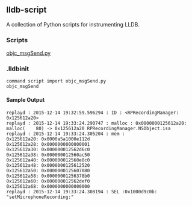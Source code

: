 ## lldb-script

A collection of Python scripts for instrumenting LLDB.

### Scripts

[objc_msgSend.py](https://github.com/rotlogix/lldb-scripts/blob/master/objc_msgSend.py)

### .lldbinit
```
command script import objc_msgSend.py
objc_msgSend
```

#### Sample Output
```
replayd : 2015-12-14 19:32:59.596294 : ID : <RPRecordingManager: 0x125612a20>
replayd : 2015-12-14 19:33:24.290747 : malloc : 0x0000000125612a20: malloc(    80) -> 0x125612a20 RPRecordingManager.NSObject.isa
replayd : 2015-12-14 19:33:24.305204 : mem : 
0x125612a20: 0x0000a5a1000e112d
0x125612a28: 0x0000000000000001
0x125612a30: 0x000000012562d6c0
0x125612a38: 0x000000012560ac50
0x125612a40: 0x000000012560e8c0
0x125612a48: 0x0000000125612520
0x125612a50: 0x0000000125607080
0x125612a58: 0x00000001256378b0
0x125612a60: 0x000000012562def0
0x125612a68: 0x0000000000000000
replayd : 2015-12-14 19:33:24.308194 : SEL :0x1000d9c0b: "setMicrophoneRecording:"
```
